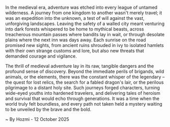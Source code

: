 
In the medieval era, adventure was etched into every league of untamed wilderness. A journey from one kingdom to another wasn't merely travel; it was an expedition into the unknown, a test of will against the vast, unforgiving landscapes. Leaving the safety of a walled city meant venturing into dark forests whispered to be home to mythical beasts, across treacherous mountain passes where bandits lay in wait, or through desolate plains where the next inn was days away. Each sunrise on the road promised new sights, from ancient ruins shrouded in ivy to isolated hamlets with their own strange customs and lore, but also new threats that demanded courage and vigilance.

The thrill of medieval adventure lay in its raw, tangible dangers and the profound sense of discovery. Beyond the immediate perils of brigands, wild animals, or the elements, there was the constant whisper of the legendary – the quest for lost relics, the search for a fabled dragon's lair, or the perilous pilgrimage to a distant holy site. Such journeys forged characters, turning wide-eyed youths into hardened travelers, and delivering tales of heroism and survival that would echo through generations. It was a time when the world truly felt boundless, and every path not taken held a mystery waiting to be unveiled by the brave and the bold.

~ By Hozmi - 12 October 2025
